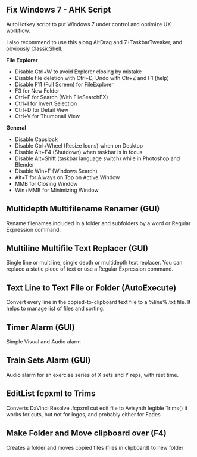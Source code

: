 ## Fix Windows 7 - AHK Script

AutoHotkey script to put Windows 7 under control and optimize UX workflow.

I also recommend to use this along AltDrag and 7+TaskbarTweaker, and obviously ClassicShell.

**File Explorer**
*   Disable Ctrl+W to avoid Explorer closing by mistake
*   Disable file deletion with Ctrl+D, Undo with Ctr+Z and F1 (help)
*   Disable F11 (Full Screen) for FileExplorer
*   F3 for New Folder
*   Ctrl+F for Search (With FileSearchEX)
*   Ctrl+I for Invert Selection
*   Ctrl+D for Detail View
*   Ctrl+V for Thumbnail View


**General**
*   Disable Capslock
*   Disable Ctrl+Wheel (Resize Icons) when on Desktop
*   Disable Alt+F4 (Shutdown) when taskbar is in focus
*   Disable Alt+Shift (taskbar language switch) while in Photoshop and Blender
*   Disable Win+F (Windows Search)
*   Alt+T for Always on Top on Active Window
*   MMB for Closing Window
*   Win+MMB for Minimizing Window



## Multidepth Multifilename Renamer (GUI)

Rename filenames included in a folder and subfolders by a word or Regular Expression command.



## Multiline Multifile Text Replacer (GUI)

Single line or multiline, single depth or multidepth text replacer.
You can replace a static piece of text or use a Regular Expression command.



## Text Line to Text File or Folder (AutoExecute)

Convert every line in the copied-to-clipboard text file to a %line%.txt file. It helps to manage list of files and sorting.



## Timer Alarm (GUI)

Simple Visual and Audio alarm



## Train Sets Alarm (GUI)

Audio alarm for an exercise series of X sets and Y reps, with rest time.



## EditList fcpxml to Trims

Converts DaVinci Resolve .fcpxml cut edit file to Avisynth legible Trims()
It works for cuts, but not for logos, and probably either for Fades



## Make Folder and Move clipboard over (F4)

Creates a folder and moves copied files (files in clipboard) to new folder
